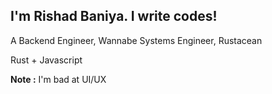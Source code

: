 ## I'm Rishad Baniya. I write codes!

A Backend Engineer, Wannabe Systems Engineer, Rustacean

Rust + Javascript 

**Note :** I'm bad at UI/UX
